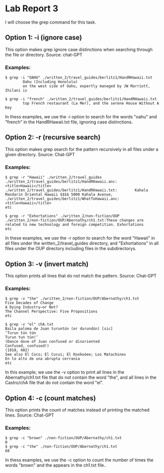 # Lab Report 3

I will choose the grep command for this task.

## Option 1: -i (ignore case)
This option makes grep ignore case distinctions when searching through the file or directory.
Source: chat-GPT
### Examples:

```
$ grep -i "OAHU" ./written_2/travel_guides/berlitz1/HandRHawaii.txt
        Oahu (Including Honolulu)
        on the west side of Oahu, expertly managed by JW Marriott, Ihilani is
        
$ grep -i "french" ./written_2/travel_guides/berlitz1/HandRHawaii.txt
        top French restaurant (La Mer), and the serene House Without A Key
```
In thess examples, we use the -i option to search for the words "oahu" and "french" in the HandRHawaii.txt file, ignoring case distinctions.

## Option 2: -r (recursive search)
This option makes grep search for the pattern recursively in all files under a given directory.
Source: Chat-GPT

### Examples:

```
$ grep -r "Hawaii" ./written_2/travel_guides
./written_2/travel_guides/berlitz1/HandRHawaii.anc:            <title>Hawaii</title>
./written_2/travel_guides/berlitz1/HandRHawaii.txt:        Kahala Mandarin Oriental Hawaii $$$$ 5000 Kahala Avenue,
./written_2/travel_guides/berlitz1/WhatToHawaii.anc:            <title>Hawaii</title>
etc

$ grep -r "Exhortations" ./written_2/non-fiction/OUP
./written_2/non-fiction/OUP/Abernathy/ch1.txt:These changes are related to new technology and foreign competition. Exhortations
etc
```
In these examples, we use the -r option to search for the word "Hawaii" in all files under the written_2/travel_guides directory, and "Exhortations" in all files under the OUP directory including files in the subdirectorys.

## Option 3: -v (invert match)
This option prints all lines that do not match the pattern.
Source: Chat-GPT

### Examples:

```
$ grep -v "the" ./written_2/non-fiction/OUP/Abernathy/ch1.txt
Five Decades of Change
A Dying Industry—or Not?
The Channel Perspective: Five Propositions
etc

$ grep -v "el" chA.txt
Baila paloma de Juan turuntún (or durundún) [sic]
‘Turun tún tún
Turun tun tún!’
(Dance dove of Juan confused or disoriented
Confused, confused!)
(1910, 402)
See also El Coco; El Cucui; El Kookoóee; Los Matachines
En lo alto de una abrupta cerrania
etc
```
In this example, we use the -v option to print all lines in the Abernathy/ch1.txt file that do not contain the word "the", and all lines in the Castro/chA file that do not contain the word "el".

## Option 4: -c (count matches)
This option prints the count of matches instead of printing the matched lines.
Source: Chat-GPT

### Examples:

```
$ grep -c "brown" ./non-fiction/OUP/Abernathy/ch1.txt
0
$ grep -c "the" ./non-fiction/OUP/Abernathy/ch1.txt
68
```
In thess examples, we use the -c option to count the number of times the words "brown" and the appears in the ch1.txt file..
